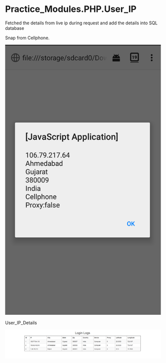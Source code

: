 # Practice_Modules.PHP.User_IP
Fetched the details from live ip during request and add the details into SQL database

Snap from Cellphone.

![Snap from Cellphone](https://github.com/Kashyap-Nirmal/Practice_Modules/blob/master/PHP/User_IP/Snap%20from%20cellphone.png)

User_IP_Details

![User_IP_Details](https://github.com/Kashyap-Nirmal/Practice_Modules/blob/master/PHP/User_IP/User_IP_Details.png)

